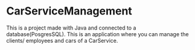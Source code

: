 # CarServiceManagement
This is a project made with Java and connected to a database(PosgresSQL). 
This is an application where you can manage the clients/ employees and cars of a CarService.
